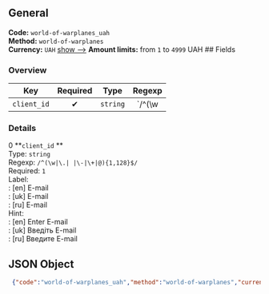 ## General 
**Code:** `world-of-warplanes_uah`  
**Method:** `world-of-warplanes`  
**Currency:** `UAH` [show -->]() 
**Amount limits:** from `1`  to `4999`  UAH ## Fields 
### Overview 
|Key|Required|Type|Regexp| 
|:---:|:---:|:---:|:---:| 
|`client_id` |✔ |`string` |`/^(\w|\.| |\-|\+|@){1,128}$/` | 
 
### Details 
0 **`client_id` **  
Type: `string`  
Regexp: `/^(\w|\.| |\-|\+|@){1,128}$/`  
Required: `1`  
Label:  
: [en] E-mail  
: [uk] E-mail  
: [ru] E-mail  
Hint:  
: [en] Enter E-mail  
: [uk] Введіть E-mail  
: [ru] Введите E-mail  
## JSON Object 
```json
 {"code":"world-of-warplanes_uah","method":"world-of-warplanes","currency":"UAH","fields":[{"key":"client_id","type":"string","label":{"en":"E-mail","uk":"E-mail","ru":"E-mail"},"regexp":"\/^(\\w|\\.| |\\-|\\+|@){1,128}$\/","required":true,"position":1,"hint":{"en":"Enter E-mail","uk":"\u0412\u0432\u0435\u0434\u0456\u0442\u044c E-mail","ru":"\u0412\u0432\u0435\u0434\u0438\u0442\u0435 E-mail"},"example":"andrey.tkachuk.88@bk.ru"}],"amount_min":1,"amount_max":4999}```  
